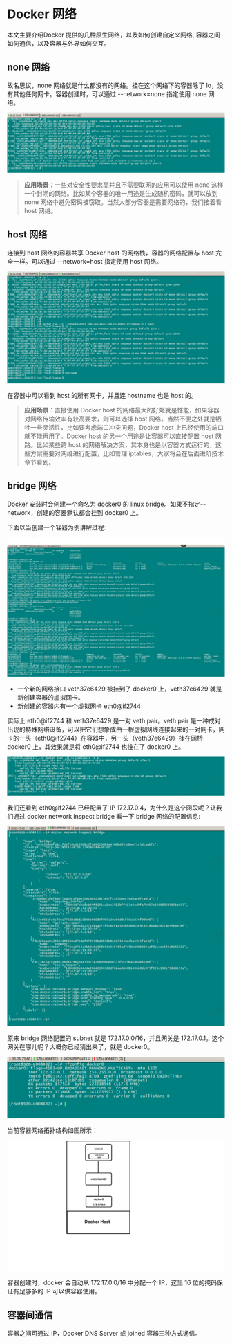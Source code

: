 # Docker 网络

本文主要介绍Docker 提供的几种原生网络，以及如何创建自定义网络, 容器之间如何通信，以及容器与外界如何交互。

## none 网络

故名思议，none 网络就是什么都没有的网络。挂在这个网络下的容器除了 lo，没有其他任何网卡。容器创建时，可以通过 --network=none 指定使用 none 网络。

![none网络](/assets/none网络.PNG)

> **应用场景**：一些对安全性要求高并且不需要联网的应用可以使用 none 这样一个封闭的网络。比如某个容器的唯一用途是生成随机密码，就可以放到 none 网络中避免密码被窃取。当然大部分容器是需要网络的，我们接着看 host 网络。

## host 网络

连接到 host 网络的容器共享 Docker host 的网络栈，容器的网络配置与 host 完全一样。可以通过 --network=host 指定使用 host 网络。

![host网络](/assets/host网络-1.PNG)

在容器中可以看到 host 的所有网卡，并且连 hostname 也是 host 的。

> **应用场景**：直接使用 Docker host 的网络最大的好处就是性能，如果容器对网络传输效率有较高要求，则可以选择 host 网络。当然不便之处就是牺牲一些灵活性，比如要考虑端口冲突问题，Docker host 上已经使用的端口就不能再用了。Docker host 的另一个用途是让容器可以直接配置 host 网路。比如某些跨 host 的网络解决方案，其本身也是以容器方式运行的，这些方案需要对网络进行配置，比如管理 iptables，大家将会在后面进阶技术章节看到。

## bridge 网络

Docker 安装时会创建一个命名为 docker0 的 linux bridge。如果不指定--network，创建的容器默认都会挂到 docker0 上。

下面以当创建一个容器为例讲解过程:

![bridge网络1](/assets/bridge网络1.PNG)

- 一个新的网络接口 veth37e6429 被挂到了 docker0 上，veth37e6429 就是新创建容器的虚拟网卡。
- 新创建的容器内有一个虚拟网卡 eth0@if2744

实际上 eth0@if2744 和 veth37e6429 是一对 veth pair。veth pair 是一种成对出现的特殊网络设备，可以把它们想象成由一根虚拟网线连接起来的一对网卡，网卡的一头（eth0@if2744）在容器中，另一头（veth37e6429）挂在网桥 docker0 上，其效果就是将 eth0@if2744 也挂在了 docker0 上。

![bridge网络2](/assets/bridge网络2.PNG)

我们还看到 eth0@if2744 已经配置了 IP 172.17.0.4，为什么是这个网段呢？让我们通过 docker network inspect bridge 看一下 bridge 网络的配置信息:

![bridge网络3](/assets/bridge网络3.PNG)

原来 bridge 网络配置的 subnet 就是 172.17.0.0/16，并且网关是 172.17.0.1。这个网关在哪儿呢？大概你已经猜出来了，就是 docker0。

![bridge网络4](/assets/bridge网络4.PNG)

当前容器网络拓扑结构如图所示：

![bridge网络5](/assets/bridge网络5.png)

容器创建时，docker 会自动从 172.17.0.0/16 中分配一个 IP，这里 16 位的掩码保证有足够多的 IP 可以供容器使用。

## 容器间通信

容器之间可通过 IP，Docker DNS Server 或 joined 容器三种方式通信。

